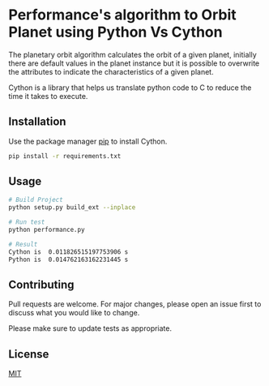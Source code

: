 # Performance's algorithm to Orbit Planet using Python Vs Cython

The planetary orbit algorithm calculates the orbit of a given planet, initially there are default values in the planet instance but it is possible to overwrite the attributes to indicate the characteristics of a given planet.

Cython is a library that helps us translate python code to C to reduce the time it takes to execute.

## Installation

Use the package manager [pip](https://pip.pypa.io/en/stable/) to install Cython.

```bash
pip install -r requirements.txt
```

## Usage

```bash
# Build Project
python setup.py build_ext --inplace

# Run test
python performance.py

# Result
Cython is  0.011826515197753906 s
Python is  0.014762163162231445 s


```

## Contributing
Pull requests are welcome. For major changes, please open an issue first to discuss what you would like to change.

Please make sure to update tests as appropriate.

## License
[MIT](https://choosealicense.com/licenses/mit/)